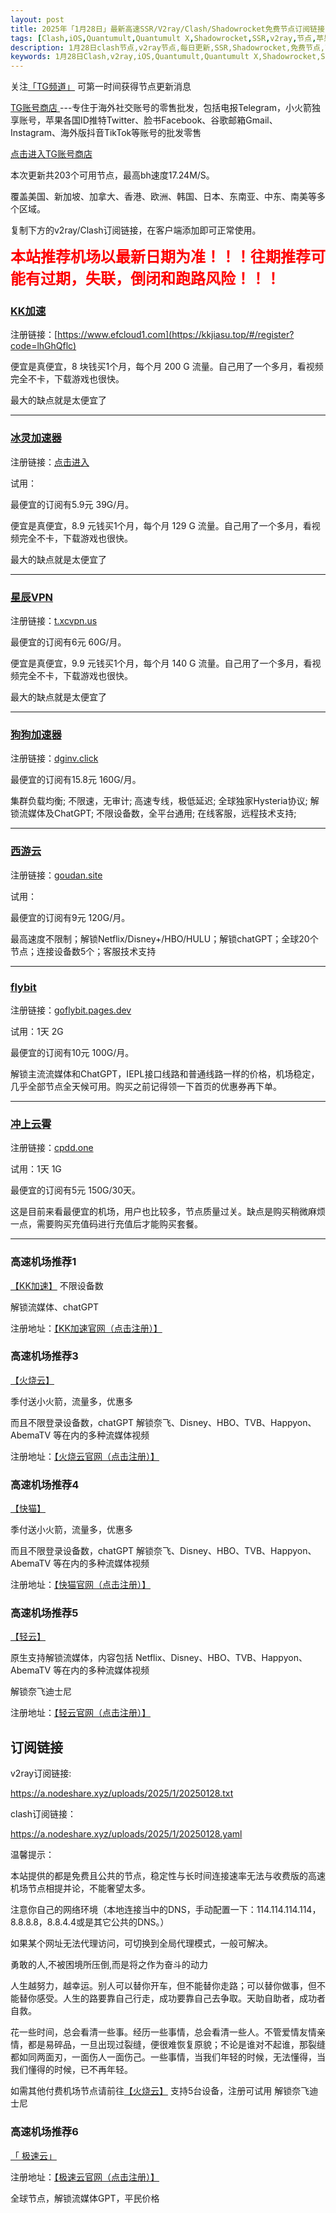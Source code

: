 ```yaml
---
layout: post
title: 2025年「1月28日」最新高速SSR/V2ray/Clash/Shadowrocket免费节点订阅链接
tags: [Clash,iOS,Quantumult,Quantumult X,Shadowrocket,SSR,v2ray,节点,苹果,小火箭,订阅链,高速免费节点,V2ray,clash,ss,ssr,trojan,vmess,免费节点,翻墙必备,免费节点,科学上网]
description: 1月28日clash节点,v2ray节点,每日更新,SSR,Shadowrocket,免费节点,高速机场推荐
keywords: 1月28日Clash,v2ray,iOS,Quantumult,Quantumult X,Shadowrocket,SSR,节点,苹果,小火箭,订阅链接,高速免费节点,V2ray,clash,ss,ssr,trojan,vmess,翻墙必备,免费节点,科学上网, 
---
```

关注[「TG频道」](https://t.me/+Nz3-ybO4nwMzMDU1) 可第一时间获得节点更新消息


 [TG账号商店 ](https://shop.nodeshare.xyz/) ---专住于海外社交账号的零售批发，包括电报Telegram，小火箭独享账号，苹果各国ID推特Twitter、脸书Facebook、谷歌邮箱Gmail、Instagram、海外版抖音TikTok等账号的批发零售

[点击进入TG账号商店 ](https://shop.nodeshare.xyz/)


本次更新共203个可用节点，最高bh速度17.24M/S。

覆盖美国、新加坡、加拿大、香港、欧洲、韩国、日本、东南亚、中东、南美等多个区域。

复制下方的v2ray/Clash订阅链接，在客户端添加即可正常使用。

<span style="font-size: 18pt;"><strong><span style="color: #ff0000;">本站推荐机场以最新日期为准！！！往期推荐可能有过期，失联，倒闭和跑路风险！！！</span></strong></span>

### [KK加速](https://kkjiasu.top/#/register?code=lhGhQflc)

注册链接：[https://www.efcloud1.com](https://kkjiasu.top/#/register?code=lhGhQflc)


便宜是真便宜，8 块钱买1个月，每个月 200 G 流量。自己用了一个多月，看视频完全不卡，下载游戏也很快。

最大的缺点就是太便宜了

*****

### [冰灵加速器](https://sulian.info/#/register?code=3R5DYYrL)

注册链接：[点击进入](https://sulian.info/#/register?code=3R5DYYrL)

试用：

最便宜的订阅有5.9元 39G/月。

便宜是真便宜，8.9 元钱买1个月，每个月 129 G 流量。自己用了一个多月，看视频完全不卡，下载游戏也很快。

最大的缺点就是太便宜了

* * *



### [星辰VPN](https://t.xcvpn.us/#/register?code=tLBWwhPs)

注册链接：[t.xcvpn.us](https://t.xcvpn.us/#/register?code=tLBWwhPs)

最便宜的订阅有6元 60G/月。

便宜是真便宜，9.9 元钱买1个月，每个月 140 G 流量。自己用了一个多月，看视频完全不卡，下载游戏也很快。

最大的缺点就是太便宜了

* * *

### [狗狗加速器](https://www.dginv.click/#/register?code=yi5aid0d)

注册链接：[dginv.click](https://www.dginv.click/#/register?code=yi5aid0d)

最便宜的订阅有15.8元 160G/月。

集群负载均衡; 不限速，无审计; 高速专线，极低延迟; 全球独家Hysteria协议; 解锁流媒体及ChatGPT; 不限设备数，全平台通用; 在线客服，远程技术支持;

* * *


### [西游云](https://goudan.site/#/register?code=LQzUg4EU)

注册链接：[goudan.site](https://goudan.site/#/register?code=LQzUg4EU)


试用：

最便宜的订阅有9元 120G/月。

最高速度不限制；解锁Netflix/Disney+/HBO/HULU；解锁chatGPT；全球20个节点；连接设备数5个；客服技术支持

* * *

### [flybit](https://goflybit.pages.dev/#/register?code=iV0dLWfT)

注册链接：[goflybit.pages.dev](https://goflybit.pages.dev/#/register?code=iV0dLWfT)


试用：1天 2G

最便宜的订阅有10元 100G/月。

解锁主流流媒体和ChatGPT，IEPL接口线路和普通线路一样的价格，机场稳定，几乎全部节点全天候可用。购买之前记得领一下首页的优惠券再下单。

* * *


### [冲上云霄](#冲上云霄)

注册链接：[cpdd.one](https://cpdd.one/?r=32083)

试用：1天 1G

最便宜的订阅有5元 150G/30天。

这是目前来看最便宜的机场，用户也比较多，节点质量过关。缺点是购买稍微麻烦一点，需要购买充值码进行充值后才能购买套餐。

* * *


###  高速机场推荐1

[【KK加速】](https://kkjiasu.top/#/register?code=lhGhQflc)
不限设备数

解锁流媒体、chatGPT

注册地址：[【KK加速官网（点击注册）】](https://kkjiasu.top/#/register?code=lhGhQflc)



### 高速机场推荐3

[【火烧云】](https://cn1.huoshaoyun.pro/#/register?code=iYoHYy6g)

季付送小火箭，流量多，优惠多

而且不限登录设备数，chatGPT 解锁奈飞、Disney、HBO、TVB、Happyon、AbemaTV 等在内的多种流媒体视频

注册地址：[【火烧云官网（点击注册）】](https://cn1.huoshaoyun.pro/#/register?code=iYoHYy6g)

### 高速机场推荐4

[【快猫】](https://kkjiasu.top/#/register?code=lhGhQflc)

季付送小火箭，流量多，优惠多

而且不限登录设备数，chatGPT 解锁奈飞、Disney、HBO、TVB、Happyon、AbemaTV 等在内的多种流媒体视频

注册地址：[【快猫官网（点击注册）】](https://kkjiasu.top/#/register?code=lhGhQflc)

###  高速机场推荐5

 [【轻云】](https://qingyun.world/#/register?code=C5zOLvph)

原生支持解锁流媒体，内容包括 Netflix、Disney、HBO、TVB、Happyon、AbemaTV 等在内的多种流媒体视频

解锁奈飞迪士尼

注册地址：[【轻云官网（点击注册）】](https://qingyun.world/#/register?code=C5zOLvph)

##  订阅链接

v2ray订阅链接:

https://a.nodeshare.xyz/uploads/2025/1/20250128.txt


clash订阅链接：

https://a.nodeshare.xyz/uploads/2025/1/20250128.yaml

温馨提示：

本站提供的都是免费且公共的节点，稳定性与长时间连接速率无法与收费版的高速机场节点相提并论，不能奢望太多。

注意你自己的网络环境（本地连接当中的DNS，手动配置一下：114.114.114.114，8.8.8.8，8.8.4.4或是其它公共的DNS。）

如果某个网址无法代理访问，可切换到全局代理模式，一般可解决。

勇敢的人,不被困境所压倒,而是将之作为奋斗的动力

人生越努力，越幸运。别人可以替你开车，但不能替你走路；可以替你做事，但不能替你感受。人生的路要靠自己行走，成功要靠自己去争取。天助自助者，成功者自救。

花一些时间，总会看清一些事。经历一些事情，总会看清一些人。不管爱情友情亲情，都是易碎品，一旦出现过裂缝，便很难恢复原貌；不论是谁对不起谁，那裂缝都如同两面刃，一面伤人一面伤己。一些事情，当我们年轻的时候，无法懂得，当我们懂得的时候，已不再年轻。
 
如需其他付费机场节点请前往[【火烧云】](https://huoshaoyun.pro/#/register?code=iYoHYy6g)
支持5台设备，注册可试用
解锁奈飞迪士尼

###  高速机场推荐6

[「 极速云」](https://w1.lypyf.com/#/register?code=6fZu9IIm)

注册地址：[【极速云官网（点击注册）】](https://w1.lypyf.com/#/register?code=6fZu9IIm)

全球节点，解锁流媒体GPT，平民价格
